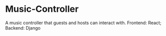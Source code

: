 # Music-Controller
A music controller that guests and hosts can interact with. Frontend: React; Backend: Django
